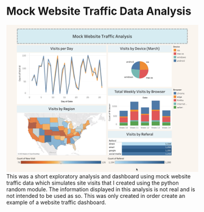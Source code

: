 # Mock Website Traffic Data Analysis
![Alt text](https://github.com/lifeofbaka/Mock-Website-Traffic-Data-Analysis/blob/main/Mock%20Website%20Traffic%20Dashboard.png)
This was a short exploratory analysis and dashboard using mock website traffic data which simulates site visits that I created using the python random module. The information displayed in this analysis is not real and is not intended to be used as so. This was only created in order create an example of a website traffic dashboard.
